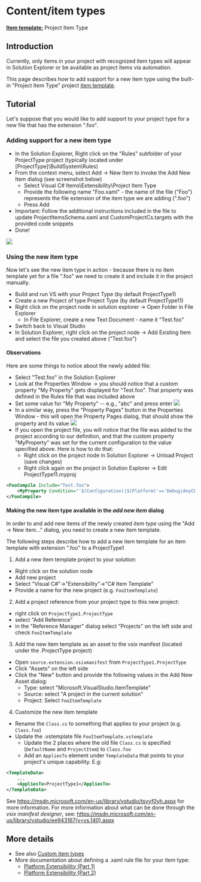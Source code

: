 Content/item types
==================

**[Item template:](../extensibility/project_item_templates.md)** Project Item Type

Introduction
------------

Currently, only items in your project with recognized item types will appear
in Solution Explorer or be available as project items via automation.

This page describes how to add support for a new item type using the
built-in "Project Item Type" project [item template](../extensibility/project_item_templates.md).

Tutorial
--------

Let's suppose that you would like to add support to your project type for
a new file that has the extension ".foo".

### Adding support for a new item type

- In the Solution Explorer, Right click on the "Rules" subfolder of your 
  ProjectType project (typically located under [ProjectType]\BuildSystem\Rules)
- From the context menu, select Add -> New Item to invoke the Add New Item 
  dialog (see screenshot below)
  - Select Visual C# Items\Extensibility\Project Item Type
  - Provide the following name "Foo.xaml" - the name of the file ("Foo") 
    represents the file extension of the item type we are adding (".foo")
  - Press Add
- Important: Follow the additional instructions included in the file to update 
  ProjectItemsSchema.xaml and CustomProjectCs.targets with the provided code 
  snippets
- Done!
    
![](../Images/Fig_2.png)
    
### Using the new item type

Now let's see the new item type in action - because there is no item
template yet for a file ".foo" we need to create it and include it in the
project manually.

- Build and run VS with your Project Type (by default ProjectType1)
- Create a new Project of type Project Type (by default ProjectType11)
- Right click on the project node in solution explorer -> Open Folder in File 
  Explorer
  - In File Explorer, create a new Text Document - name it "Test.foo"
- Switch back to Visual Studio
- In Solution Explorer, right click on the project node -> Add Existing Item 
  and select the file you created above ("Test.foo")

#### Observations

Here are some things to notice about the newly added file:

- Select "Test.foo" in the Solution Explorer
- Look at the Properties Window -> you should notice that a custom property 
  "My Property" gets displayed for "Test.foo". That property was defined in 
  the Rules file that was included above
- Set some value for "My Property" -- e.g., "abc" and press enter
![](../Images/Fig_3.png)
- In a similar way, press the "Property Pages" button in the Properties 
  Window - this will open the Property Pages dialog, that should show the 
  property and its value
![](../Images/Fig_4.png)
- If you open the project file, you will notice that the file was added to 
  the project according to our definition, and that the custom property 
  "MyProperty" was set for the current configuration to the value specified 
  above. Here is how to do that:
  - Right click on the project node in Solution Explorer -> Unload Project 
    (save changes)
  - Right click again on the project in Solution Explorer -> Edit ProjectType11.myproj

```xml
<FooCompile Include="Test.foo">
    <MyProperty Condition="'$(Configuration)|$(Platform)'=='Debug|AnyCPU'">abc</MyProperty>
</FooCompile>
```

#### Making the new item type available in the *add new item* dialog
In order to and add new items of the newly created *item type* using the "Add -> New item..." dialog, you need to create a new item template.

The following steps describe how to add a new item template for an item template with extension ".foo" to a ProjectType1

1. Add a new item template project to your solution:
  - Right click on the solution node
  - Add new project
  - Select "Visual C#"->"Extensibility"->"C# Item Template"
  - Provide a name for the new project (e.g. `FooItemTemplate`)
2. Add a project reference from your project type to this new project:
  - right click on `ProjectType1.ProjectType`
  - select "Add Reference"
  - in the "Reference Manager" dialog select "Projects" on the left side and check `FooItemTemplate`
3. Add the new item template as an asset to the vsix manifest (located under the .ProjectType project)
  - Open `source.extension.vsixmanifest` from `ProjectType1.ProjectType`
  - Click "Assets" on the left side
  - Click the "New" button and provide the following values in the Add New Asset dialog:
    - Type: select "Microsoft.VisualStudio.ItemTemplate"
    - Source: select "A project in the current solution"
    - Project: Select `FooItemTemplate`
4. Customize the new item template
  - Rename the `Class.cs` to something that applies to your project (e.g. `Class.foo`)
  - Update the .vstemplate file `FooItemTemplate.vstemplate`
    - Update the 2 places where the old file `Class.cs` is specified (`DefaultName` and `ProjectItem`) to `Class.foo`
    - Add an `AppliesTo` element under `TemplateData` that points to your project's unique capability. E.g:
```xml
<TemplateData>
    ...
    <AppliesTo>ProjectType1</AppliesTo>
</TemplateData>
```

See https://msdn.microsoft.com/en-us/library/vstudio/tsyyf0yh.aspx for more information.
For more information about what can be done through the *vsix manifest designer*, see:
https://msdn.microsoft.com/en-us/library/vstudio/ee943167(v=vs.140).aspx

More details
------------
- See also [Custom item types](../extensibility/custom_item_types.md)
- More documentation about defining a .xaml rule file for your item type:
  - [Platform Extensibility (Part 1)](https://docs.microsoft.com/en-us/visualstudio/extensibility/creating-a-basic-project-system-part-1?view=vs-2017)
  - [Platform Extensibility (Part 2)](https://docs.microsoft.com/en-us/visualstudio/extensibility/creating-a-basic-project-system-part-2?view=vs-2017)